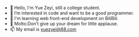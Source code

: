 - 👋 Hello, I'm Yue Zeyi, still a college student.
- 👀 I’m interested in code and want to be a good programmer.
- 🌱 I'm learning web front-end development on BiliBili.
- 💞️ Motto:Don't give up your dream for little applause.
- 📫 My email is yuezyei@88.com

<!---
Yue-Zeyi/Yue-Zeyi is a ✨ special ✨ repository because its `README.md` (this file) appears on your GitHub profile.
You can click the Preview link to take a look at your changes.
--->
